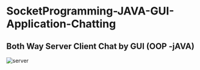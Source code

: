 # SocketProgramming-JAVA-GUI-Application-Chatting
## Both Way Server Client Chat by GUI (OOP -jAVA)
![server](https://user-images.githubusercontent.com/109930451/184236952-04f3786d-f16e-42a9-b6d2-6d30c34ad657.png)
